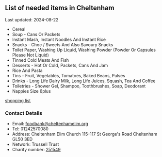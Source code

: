 <!-- summary_marker starts -->
## List of needed items in Cheltenham

Last updated: 2024-08-22

- Cereal
- Soup - Cans Or Packets
- Instant Mash, Instant Noodles And Instant Rice
- Snacks - Choc / Sweets And Also Savoury Snacks
- Toilet Paper, Washing Up Liquid, Washing Powder (Powder Or Capsules Please Not Liquid)
- Tinned Cold Meats And Fish
- Desserts - Hot Or Cold, Packets, Cans And Jam
- Rice And Pasta
- Tins - Fruit, Vegetables, Tomatoes, Baked Beans, Pulses
- Drinks - Long Life Dairy Milk, Long Life Juices, Squash, Tea And Coffee
- Toiletries - Shower Gel, Shampoo, Toothbrushes, Soap, Deodorant
- Nappies Size 6plus
<!-- summary_marker ends -->

[shopping list](https://cheltenham.foodbank.org.uk/give-help/donate-food/)

### Contact Details

<!-- contact_marker starts -->
- Email: foodbank@cheltenhamelim.org
- Tel: 01242570080
- Address: Cheltenham Elim Church 115-117 St George's Road Cheltenham GL50 3ED
- Network: Trussell Trust
- Charity number: [251549](https://register-of-charities.charitycommission.gov.uk/charity-details/?regid=251549&subid=0)
<!-- contact_marker ends -->
